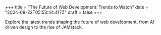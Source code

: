 +++
title = "The Future of Web Development: Trends to Watch"
date = "2024-08-22T05:53:44.417Z"
draft = false
+++

  Explore the latest trends shaping the future of web development, from AI-driven design to the rise of JAMstack.
        